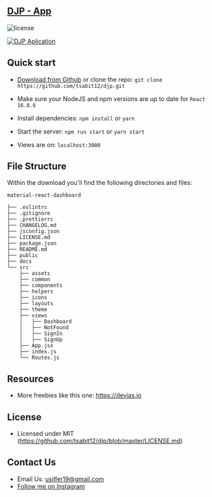 ## [DJP - App](https://react-material-dashboard.devias.io/dashboard)

![license](https://img.shields.io/badge/license-MIT-blue.svg)

[![DJP Aplication](https://s3.eu-west-2.amazonaws.com/devias/products/react-material-dashboard/react-material-free-xl.jpg)](https://react-material-dashboard.devias.io/dashboard)

## Quick start

- [Download from Github](https://github.com/devias-io/react-material-dashboard/archive/master.zip) or clone the repo: `git clone https://github.com/tsabit12/djp.git`

- Make sure your NodeJS and npm versions are up to date for `React 16.8.6`

- Install dependencies: `npm install` or `yarn`

- Start the server: `npm run start` or `yarn start`

- Views are on: `localhost:3000`

## File Structure

Within the download you'll find the following directories and files:

```
material-react-dashboard

├── .eslintrc
├── .gitignore
├── .prettierrc
├── CHANGELOG.md
├── jsconfig.json
├── LICENSE.md
├── package.json
├── README.md
├── public
├── docs
└── src
	├── assets
	├── common
	├── components
	├── helpers
	├── icons
	├── layouts
	├── theme
	├── views
	│	├── Dashboard
	│	├── NotFound
	│	├── SignIn
	│	├── SignUp
	├── App.jsx
	├── index.js
	└── Routes.js
```

## Resources

- More freebies like this one: <https://devias.io>
<!-- 
## Reporting Issues:

- [Github Issues Page](https://github.com/devias-io/react-material-dashboard/issues?ref=devias-io)
 -->
## License

- Licensed under MIT (https://github.com/tsabit12/djp/blob/master/LICENSE.md)

## Contact Us

- Email Us: usilfer19@gmail.com
- [Follow me on Instagram](https://www.instagram.com/tsabiit.a/)
